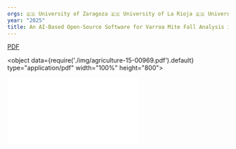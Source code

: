 ```yaml
---
orgs: 🇪🇸 University of Zaragoza 🇪🇸 University of La Rioja 🇪🇸 University of Valencia
year: "2025"
title: An AI-Based Open-Source Software for Varroa Mite Fall Analysis in Honeybee Colonies
---
```

[PDF](img/agriculture-15-00969.pdf)

<object data={require('./img/agriculture-15-00969.pdf').default} type="application/pdf" width="100%" height="800"></object>

![](img/agriculture-15-00969.pdf)